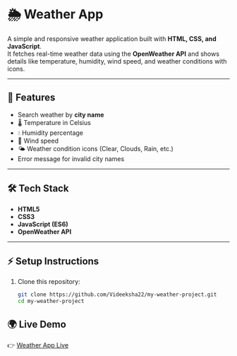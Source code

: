 # 🌦️ Weather App

A simple and responsive weather application built with **HTML, CSS, and JavaScript**.  
It fetches real-time weather data using the **OpenWeather API** and shows details like temperature, humidity, wind speed, and weather conditions with icons.

---

## 🚀 Features
- Search weather by **city name**
- 🌡️ Temperature in Celsius
- 💧 Humidity percentage
- 💨 Wind speed
- 🌤️ Weather condition icons (Clear, Clouds, Rain, etc.)
- Error message for invalid city names

---

## 🛠️ Tech Stack
- **HTML5**
- **CSS3**
- **JavaScript (ES6)**
- **OpenWeather API**

---

## ⚡ Setup Instructions
1. Clone this repository:
   ```bash
   git clone https://github.com/Videeksha22/my-weather-project.git
   cd my-weather-project

## 🌍 Live Demo
👉 [Weather App Live](https://Videeksha22.github.io/my-weather-project/)
